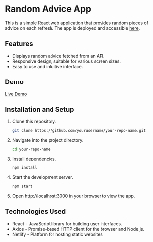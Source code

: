 # Random Advice App


This is a simple React web application that provides random pieces of advice on each refresh. The app is deployed and accessible [here](https://advice-app-react-225.netlify.app/).

## Features

- Displays random advice fetched from an API.
- Responsive design, suitable for various screen sizes.
- Easy to use and intuitive interface.


## Demo

[Live Demo](https://advice-app-react-225.netlify.app/)

## Installation and Setup

1. Clone this repository.

    ```bash
    git clone https://github.com/yourusername/your-repo-name.git
    ```

2. Navigate into the project directory.

    ```bash
    cd your-repo-name
    ```

3. Install dependencies.

    ```bash
    npm install
    ```

4. Start the development server.

    ```bash
    npm start
    ```

5. Open http://localhost:3000 in your browser to view the app.

## Technologies Used

- React - JavaScript library for building user interfaces.
- Axios - Promise-based HTTP client for the browser and Node.js.
- Netlify - Platform for hosting static websites.





